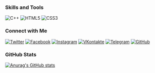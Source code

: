 ### Skills and Tools
![C++](https://img.shields.io/badge/C++-fff?style=for-the-badge&logo=C%2b%2b&logoColor=87CEFA)
![HTML5](https://img.shields.io/badge/HTML5-fff?style=for-the-badge&logo=HTML5)
![CSS3](https://img.shields.io/badge/CSS3-fff?style=for-the-badge&logo=CSS3&logoColor=1E90FF)

### Connect with Me
[![Twitter](https://img.shields.io/badge/Twitter-fff?style=for-the-badge&logo=Twitter)](https://twitter.com/osmolovsky_code)
[![Facebook](https://img.shields.io/badge/Facebook-fff?style=for-the-badge&logo=Facebook)](https://www.facebook.com/profile.php?id=100069783918075)
[![Instagram](https://img.shields.io/badge/Instagram-fff?style=for-the-badge&logo=Instagram)](https://www.instagram.com/osmolovsky_code)
[![VKontakte](https://img.shields.io/badge/VKontakte-fff?style=for-the-badge&logo=VK)](https://vk.com/osmolovsky_code)
[![Telegram](https://img.shields.io/badge/Telegram-fff?style=for-the-badge&logo=Telegram)](https://t.me/osmolovsky_code)
[![GitHub](https://img.shields.io/badge/GitHub-fff?style=for-the-badge&logo=GitHub&logoColor=CD5C5C)](https://www.codewars.com/users/osmolovsky_code)

### GitHub Stats
[![Anurag's GitHub stats](https://github-readme-stats.vercel.app/api?username=osmolovskycode)](https://github.com/anuraghazra/github-readme-stats)
